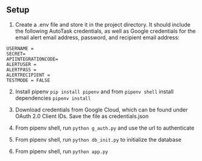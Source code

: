 ## Setup

1. Create a .env file and store it in the project directory. It should include the following AutoTask credentials, as well as Google credentials for the email alert email address, password, and recipient email address:

```
USERNAME =
SECRET=
APIINTEGRATIONCODE=
ALERTUSER =
ALERTPASS =
ALERTRECIPIENT =
TESTMODE = FALSE
```

2. Install pipenv `pip install pipenv` and from `pipenv shell` install dependencies `pipenv install`

3. Download credentials from Google Cloud, which can be found under OAuth 2.0 Client IDs. Save the file as credentials.json

4. From pipenv shell, run `python g_auth.py` and use the url to authenticate

5. From pipenv shell, run `python db_init.py` to initialize the database

6. From pipenv shell, run `python app.py`
